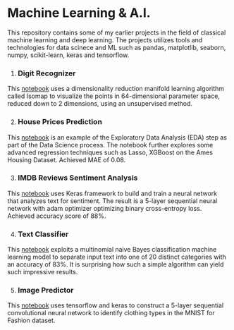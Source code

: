 # Machine Learning & A.I.
This repository contains some of my earlier projects in the field of classical machine learning and deep learning. The projects utilizes tools and technologies for data scinece and ML such as pandas, matplotlib, seaborn, numpy, scikit-learn, keras and tensorflow.

1. ### Digit Recognizer  
This [notebook](https://github.com/divyaprakash0426/Machine-Learning-AI/tree/master/image_prediction) uses a dimensionality reduction manifold learning algorithm called Isomap to visualize the points in 64-dimensional parameter space, reduced down to 2 dimensions, using an unsupervised method.

2. ### House Prices Prediction  
This [notebook](https://github.com/divyaprakash0426/Machine-Learning-AI/tree/master/data_analysis) is an example of the Exploratory Data Analysis (EDA) step as part of the Data Science process. The notebook further explores some advanced regression techniques such as Lasso, XGBoost on the Ames Housing Dataset. Achieved MAE of 0.08.

3. ### IMDB Reviews Sentiment Analysis  
This [notebook](https://github.com/divyaprakash0426/Machine-Learning-AI/blob/master/sentiment_analysis_keras.ipynb) uses Keras framework to build and train a neural network that analyzes text for sentiment. The result is a 5-layer sequential neural network with adam optimizer optimizing binary cross-entropy loss.   
Achieved accuracy score of 88%.

4. ### Text Classifier  
This [notebook](https://github.com/divyaprakash0426/Machine-Learning-AI/blob/master/Text_Classifier.ipynb) exploits a multinomial naive Bayes classification machine learning model to separate input text into one of 20 distinct categories with an accuracy of 83%. It is surprising how such a simple algorithm can yield such impressive results.

5. ### Image Predictor  
This [notebook](https://github.com/divyaprakash0426/Machine-Learning-AI/tree/master/image_prediction) uses tensorflow and keras to construct a 5-layer sequential convolutional neural network to identify clothing types in the MNIST for Fashion dataset.
